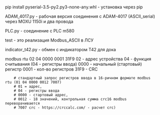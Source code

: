 pip install pyserial-3.5-py2.py3-none-any.whl - установка через pip

ADAM_4017.py - рабочая версия соединения с ADAM-4017 (ASCII_serial) через MOXU 1150i и два провода

PLC.py - соединение с PLC m580

test - это реализация Modbus_ASCII в ЛСУ

indicator_t42.py - обмен с индикатором Т42 для дока

modbus rtu
02 04 0000 0001 31F9
02 - адрес устройства
04 - функция считывания (04 - регистры ввода)
0000 - начальный (стартовый) регистр 
0001 - кол-во регистров
31F9 - CRC

        # стандартный запрос регистров ввода в 16-ричном формате modbus rtu (01 04 0000 0012 7007)
        # 01 = адрес, 
        # 04 - регистры ввода
        # 0000 - стартовый адрес, 
        # 0012 - 18 значений, контрольная сумма crc16 modbus переворачивается
        # 7007 crc - https://crccalc.com/ - расчет crc)
